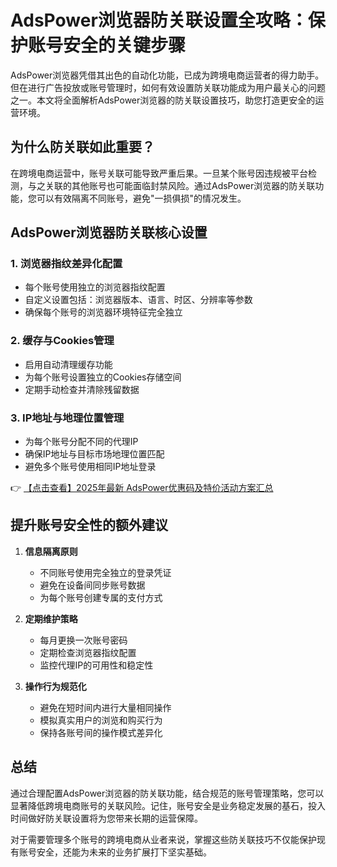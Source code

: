 # AdsPower浏览器防关联设置全攻略：保护账号安全的关键步骤

AdsPower浏览器凭借其出色的自动化功能，已成为跨境电商运营者的得力助手。但在进行广告投放或账号管理时，如何有效设置防关联功能成为用户最关心的问题之一。本文将全面解析AdsPower浏览器的防关联设置技巧，助您打造更安全的运营环境。

## 为什么防关联如此重要？

在跨境电商运营中，账号关联可能导致严重后果。一旦某个账号因违规被平台检测，与之关联的其他账号也可能面临封禁风险。通过AdsPower浏览器的防关联功能，您可以有效隔离不同账号，避免"一损俱损"的情况发生。

## AdsPower浏览器防关联核心设置

### 1. 浏览器指纹差异化配置
- 每个账号使用独立的浏览器指纹配置
- 自定义设置包括：浏览器版本、语言、时区、分辨率等参数
- 确保每个账号的浏览器环境特征完全独立

### 2. 缓存与Cookies管理
- 启用自动清理缓存功能
- 为每个账号设置独立的Cookies存储空间
- 定期手动检查并清除残留数据

### 3. IP地址与地理位置管理
- 为每个账号分配不同的代理IP
- 确保IP地址与目标市场地理位置匹配
- 避免多个账号使用相同IP地址登录

👉 [【点击查看】2025年最新 AdsPower优惠码及特价活动方案汇总](https://bit.ly/adspower_free)

## 提升账号安全性的额外建议

1. **信息隔离原则**
   - 不同账号使用完全独立的登录凭证
   - 避免在设备间同步账号数据
   - 为每个账号创建专属的支付方式

2. **定期维护策略**
   - 每月更换一次账号密码
   - 定期检查浏览器指纹配置
   - 监控代理IP的可用性和稳定性

3. **操作行为规范化**
   - 避免在短时间内进行大量相同操作
   - 模拟真实用户的浏览和购买行为
   - 保持各账号间的操作模式差异化

## 总结

通过合理配置AdsPower浏览器的防关联功能，结合规范的账号管理策略，您可以显著降低跨境电商账号的关联风险。记住，账号安全是业务稳定发展的基石，投入时间做好防关联设置将为您带来长期的运营保障。

对于需要管理多个账号的跨境电商从业者来说，掌握这些防关联技巧不仅能保护现有账号安全，还能为未来的业务扩展打下坚实基础。